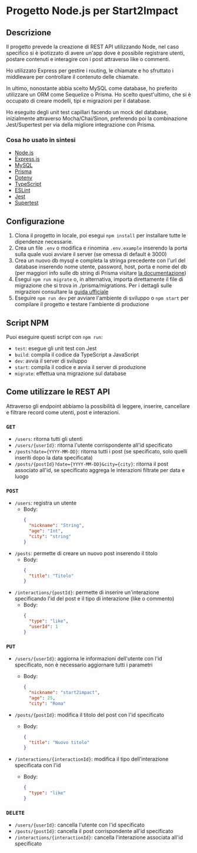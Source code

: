 # Progetto Node.js per Start2Impact

## Descrizione

Il progetto prevede la creazione di REST API utilizzando Node, nel caso specifico si è ipotizzato di avere un'app dove è possibile registrare utenti, postare contenuti e interagire con i post attraverso like o commenti.

Ho utilizzato Express per gestire i routing, le chiamate e ho sfruttato i middleware per controllare il contenuto delle chiamate.

In ultimo, nonostante abbia scelto MySQL come database, ho preferito utilizzare un ORM come Sequelize o Prisma. Ho scelto quest'ultimo, che si è occupato di creare modelli, tipi e migrazioni per il database.

Ho eseguito degli unit test capillari facendo un mock del database, inizialmente attraverso Mocha/Chai/Sinon, preferendo poi la combinazione Jest/Supertest per via della migliore integrazione con Prisma.

### Cosa ho usato in sintesi

- [Node.js](https://nodejs.org/en/)
- [Express.js](https://expressjs.com/it/)
- [MySQL](https://www.mysql.com/it/)
- [Prisma](https://www.prisma.io/)
- [Dotenv](https://www.npmjs.com/package/dotenv)
- [TypeScript](https://www.typescriptlang.org/)
- [ESLint](https://eslint.org/)
- [Jest](https://jestjs.io/)
- [Supertest](https://www.npmjs.com/package/supertest?ref=hackernoon.com)

## Configurazione

1. Clona il progetto in locale, poi esegui `npm install` per installare tutte le dipendenze necessarie.
2. Crea un file `.env` o modifica e rinomina `.env.example` inserendo la porta sulla quale vuoi avviare il server (se omessa di default è 3000)
3. Crea un nuovo db mysql e completa la stringa precedente con l'url del database inserendo nome utente, password, host, porta e nome del db (per maggiori info sulle db string di Prisma visitare [la documentazione](https://pris.ly/d/connection-strings))
4. Esegui `npm run migrate` o, in alternativa, importa direttamente il file di migrazione che si trova in ./prisma/migrations. Per i dettagli sulle migrazioni consultare la [guida ufficiale](https://www.prisma.io/docs/getting-started/setup-prisma/start-from-scratch/relational-databases/using-prisma-migrate-node-mysql)
5. Eseguire `npm run dev` per avviare l'ambiente di sviluppo o `npm start` per compilare il progetto e testare l'ambiente di produzione

## Script NPM

Puoi eseguire questi script con `npm run`:

- `test`: esegue gli unit test con Jest
- `build`: compila il codice da TypeScript a JavaScript
- `dev`: avvia il server di sviluppo
- `start`: compila il codice e avvia il server di produzione
- `migrate`: effettua una migrazione sul database

## Come utilizzare le REST API

Attraverso gli endpoint abbiamo la possibilità di leggere, inserire, cancellare e filtrare record come utenti, post e interazioni.

### `GET`

- `/users`: ritorna tutti gli utenti
- `/users/{userId}`: ritorna l'utente corrispondente all'id specificato
- `/posts?date={YYYY-MM-DD}`: ritorna tutti i post (se specificato, solo quelli inseriti dopo la data specificata)
- `/posts/{postId}?date={YYYY-MM-DD}&city={city}`: ritorna il post associato all'id, se specificato aggrega le interazioni filtrate per data e luogo

### `POST`

- `/users`: registra un utente
  - Body:
    ```json
    {
      "nickname": "String",
      "age": "Int",
      "city": "string"
    }
    ```
- `/posts`: permette di creare un nuovo post inserendo il titolo
  - Body:
    ```json
    {
      "title": "Titolo"
    }
    ```
- `/interactions/{postId}`: permette di inserire un'interazione specificando l'id del post e il tipo di interazione (like o commento)
  - Body:
    ```json
    {
      "type": "like",
      "userId": 1
    }
    ```

### `PUT`

- `/users/{userId}`: aggiorna le informazioni dell'utente con l'id specificato, non è necessario aggiornare tutti i parametri

  - Body:
    ```json
    {
      "nickname": "start2impact",
      "age": 25,
      "city": "Roma"
    ```

- `/posts/{postId}`: modifica il titolo del post con l'id specificato

  - Body:
    ```json
    {
      "title": "Nuovo titolo"
    }
    ```

- `/interactions/{interactionId}`: modifica il tipo dell'interazione specificata con l'id
  - Body:
    ```json
    {
      "type": "like"
    }
    ```

### `DELETE`

- `/users/{userId}`: cancella l'utente con l'id specificato
- `/posts/{postId}`: cancella il post corrispondente all'id specificato
- `/interactions/{interactionId}`: cancella l'interazione associata all'id specificato
